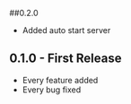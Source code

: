 ##0.2.0
* Added auto start server

## 0.1.0 - First Release
* Every feature added
* Every bug fixed
